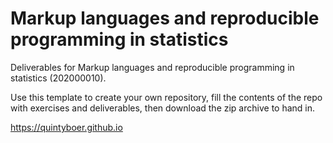 # Markup languages and reproducible programming in statistics

Deliverables for Markup languages and reproducible programming in statistics (202000010).

Use this template to create your own repository, fill the contents of the repo with exercises and deliverables, then download the zip archive to hand in.



<https://quintyboer.github.io>
